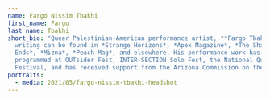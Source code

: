 ```yaml
---
name: Fargo Nissim Tbakhi
first_name: Fargo
last_name: Tbakhi
short_bio: "Queer Palestinian-American performance artist, **Fargo Tbakhi**’s
  writing can be found in *Strange Horizons*, *Apex Magazine*, *The Shallow
  Ends*, *Mizna*, *Peach Mag*, and elsewhere. His performance work has been
  programmed at OUTsider Fest, INTER-SECTION Solo Fest, the National Queer Arts
  Festival, and has received support from the Arizona Commission on the Arts."
portraits:
  - media: 2021/05/fargo-nissim-tbakhi-headshot
---
```

